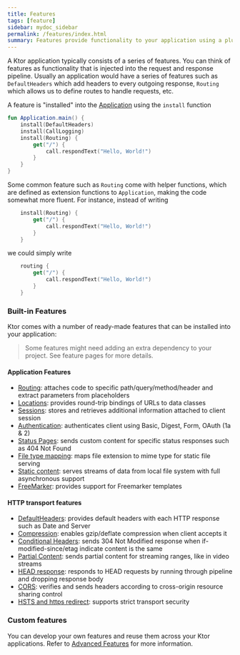 ```yaml
---
title: Features
tags: [feature]
sidebar: mydoc_sidebar
permalink: /features/index.html
summary: Features provide functionality to your application using a plugin model 
---
```


A Ktor application typically consists of a series of features. You can think of features as functionality 
that is injected into the request and response pipeline. Usually an application would have a series of features such as `DefaultHeaders` which add headers to every outgoing
response, `Routing` which allows us to define routes to handle requests, etc.

A feature is "installed" into the [Application](/application) using the `install` function

```kotlin
fun Application.main() {
    install(DefaultHeaders) 
    install(CallLogging)
    install(Routing) { 
        get("/") { 
            call.respondText("Hello, World!")  
        }
    }
}
```
Some common feature such as `Routing` come with helper functions, which are defined as extension functions to `Application`, making the code
somewhat more fluent. For instance, instead of writing

```kotlin
    install(Routing) {
        get("/") {
            call.respondText("Hello, World!")
        }
    }
```

we could simply write

```kotlin
    routing {
        get("/") {
            call.respondText("Hello, World!")
        }
    }
```

### Built-in Features

Ktor comes with a number of ready-made features that can be installed into your application:

> Some features might need adding an extra dependency to your project. See feature pages for more details.

#### Application Features

* [Routing](routing): attaches code to specific path/query/method/header and extract parameters from placeholders
* [Locations](locations): provides round-trip bindings of URLs to data classes
* [Sessions](sessions): stores and retrieves additional information attached to client session
* [Authentication](authentication): authenticates client using Basic, Digest, Form, OAuth (1a & 2)
* [Status Pages](status-pages): sends custom content for specific status responses such as 404 Not Found
* [File type mapping](file-mapping): maps file extension to mime type for static file serving
* [Static content](static-content): serves streams of data from local file system with full asynchronous support
* [FreeMarker](freemarker): provides support for Freemarker templates

#### HTTP transport features

* [DefaultHeaders](default-headers): provides default headers with each HTTP response such as Date and Server
* [Compression](compression): enables gzip/deflate compression when client accepts it
* [Conditional Headers](conditional-headers): sends 304 Not Modified response when if-modified-since/etag indicate content is the same
* [Partial Content](partial-content): sends partial content for streaming ranges, like in video streams
* [HEAD response](head-response): responds to HEAD requests by running through pipeline and dropping response body
* [CORS](cors): verifies and sends headers according to cross-origin resource sharing control
* [HSTS and https redirect](hsts): supports strict transport security

### Custom features

You can develop your own features and reuse them across your Ktor applications. 
Refer to [Advanced Features](/advanced/features) for more information.
